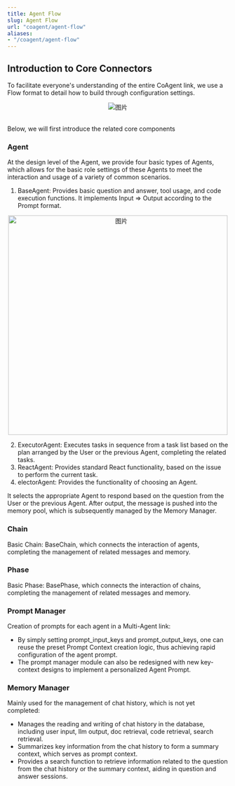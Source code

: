 ```yaml
---
title: Agent Flow
slug: Agent Flow
url: "coagent/agent-flow"
aliases:
- "/coagent/agent-flow"
---
```



## Introduction to Core Connectors
To facilitate everyone's understanding of the entire CoAgent link, we use a Flow format to detail how to build through configuration settings.

<div align=center>
  <img src="/images/chatbot/agent-flow.png" alt="图片">
</div>


<br>Below, we will first introduce the related core components<br>

### Agent
At the design level of the Agent, we provide four basic types of Agents, which allows for the basic role settings of these Agents to meet the interaction and usage of a variety of common scenarios.
1. BaseAgent: Provides basic question and answer, tool usage, and code execution functions. It implements Input => Output according to the Prompt format.

<div align=center>
  <img src="/images/chatbot/BaseAgent.png" alt="图片" style="width: 500px;  height:auto;">
</div>

2. ExecutorAgent: Executes tasks in sequence from a task list based on the plan arranged by the User or the previous Agent, completing the related tasks.
3. ReactAgent: Provides standard React functionality, based on the issue to perform the current task.
4. electorAgent: Provides the functionality of choosing an Agent. 

It selects the appropriate Agent to respond based on the question from the User or the previous Agent. After output, the message is pushed into the memory pool, which is subsequently managed by the Memory Manager.

### Chain
Basic Chain: BaseChain, which connects the interaction of agents, completing the management of related messages and memory.

### Phase
Basic Phase: BasePhase, which connects the interaction of chains, completing the management of related messages and memory.

### Prompt Manager
Creation of prompts for each agent in a Multi-Agent link:

- By simply setting prompt_input_keys and prompt_output_keys, one can reuse the preset Prompt Context creation logic, thus achieving rapid configuration of the agent prompt.
- The prompt manager module can also be redesigned with new key-context designs to implement a personalized Agent Prompt.

### Memory Manager
Mainly used for the management of chat history, which is not yet completed:

- Manages the reading and writing of chat history in the database, including user input, llm output, doc retrieval, code retrieval, search retrieval.
- Summarizes key information from the chat history to form a summary context, which serves as prompt context.
- Provides a search function to retrieve information related to the question from the chat history or the summary context, aiding in question and answer sessions.
